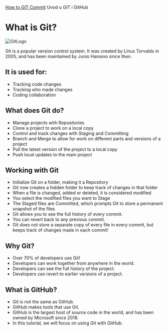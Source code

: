 [How to GIT Commit](commit.md)
Uvod u GIT i GitHub
# What is Git?
![GitLogo](https://upload.wikimedia.org/wikipedia/commons/thumb/e/e0/Git-logo.svg/800px-Git-logo.svg.png)

Git is a popular version control system. It was created by Linus Torvalds in 2005, and has been maintained by Junio Hamano since then.

## It is used for:
+ Tracking code changes
+ Tracking who made changes
+ Coding collaboration
## What does Git do?
+ Manage projects with Repositories
+ Clone a project to work on a local copy
+ Control and track changes with Staging and Committing
+ Branch and Merge to allow for work on different parts and versions of a project
+ Pull the latest version of the project to a local copy
+ Push local updates to the main project
## Working with Git
- Initialize Git on a folder, making it a Repository
- Git now creates a hidden folder to keep track of changes in that folder
- When a file is changed, added or deleted, it is considered modified
- You select the modified files you want to Stage
- The Staged files are Committed, which prompts Git to store a permanent snapshot of the files
- Git allows you to see the full history of every commit.
- You can revert back to any previous commit.
- Git does not store a separate copy of every file in every commit, but keeps track of changes made in each commit!
## Why Git?
- Over 70% of developers use Git!
- Developers can work together from anywhere in the world.
- Developers can see the full history of the project.
- Developers can revert to earlier versions of a project.
## What is GitHub?
- Git is not the same as GitHub.
- GitHub makes tools that use Git.
- GitHub is the largest host of source code in the world, and has been owned by Microsoft since 2018.
- In this tutorial, we will focus on using Git with GitHub.
